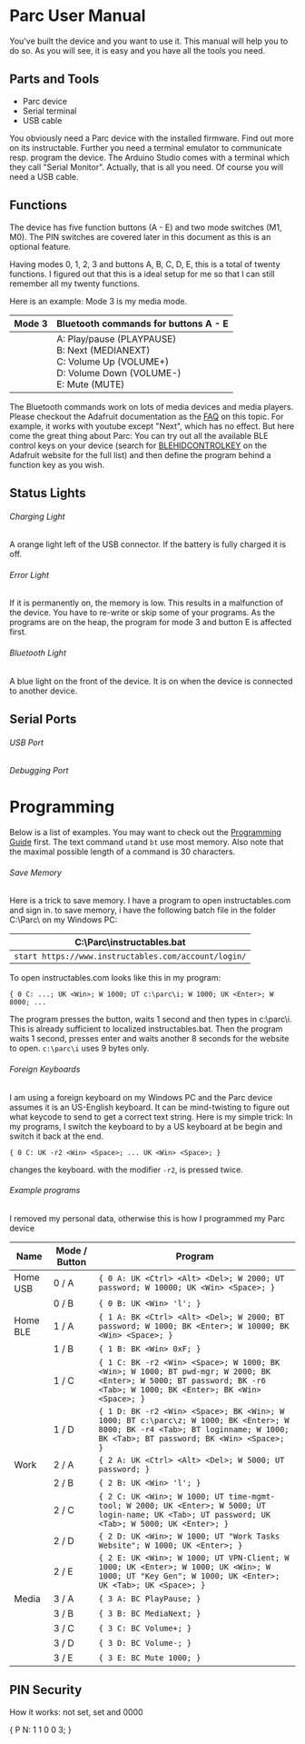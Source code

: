 # Parc User Manual

You've built the device and you want to use it. This manual will help you to do so. As you will see,  it is easy and you have all the tools you need.

## Parts and Tools

- Parc device
- Serial terminal
- USB cable

You obviously need a Parc device with the installed firmware. Find out more on its instructable. Further you need a terminal emulator to communicate resp. program the device.  The Arduino Studio comes with a terminal which they call "Serial Monitor". Actually, that is all you need. Of course you will need a USB cable.

## Functions

The device has five function buttons (A - E) and two mode switches (M1, M0). The PIN switches are covered later in this document as this is an optional feature.

Having modes 0, 1, 2, 3 and buttons A, B, C, D, E, this is a total of twenty functions. I figured out that this is a ideal setup for me so that I can still remember all my twenty functions.

Here is an example: Mode 3 is my media mode.

| Mode 3 | Bluetooth commands for buttons A - E                         |
| ------ | ------------------------------------------------------------ |
|        | A: Play/pause (PLAYPAUSE)<br />B: Next (MEDIANEXT)<br />C: Volume Up (VOLUME+)<br />D: Volume Down (VOLUME-)<br />E: Mute (MUTE) |

The Bluetooth commands work on lots of media devices and media players. Please checkout the Adafruit documentation as the [FAQ](https://learn.adafruit.com/introducing-the-adafruit-bluefruit-spi-breakout/faq) on this topic. For example, it works with youtube except "Next", which has no effect. But here come the great thing about Parc: You can try out all the available BLE control keys on your device (search for [BLEHIDCONTROLKEY](https://learn.adafruit.com/introducing-the-adafruit-bluefruit-spi-breakout/ble-services) on the Adafruit website for the full list)  and then define the program behind a function key as you wish.

## Status Lights

###### Charging Light

A orange light left of the USB connector. If the battery is fully charged it is off.

###### Error Light

If it is permanently on, the memory is low. This results in a malfunction of the device. You have to re-write or skip some of your programs. As the programs are on the heap, the program for mode 3 and button E is affected first.

###### Bluetooth Light

A blue light on the front of the device. It is on when the device is connected to another device.



## Serial Ports

###### USB Port



###### Debugging Port





# Programming

Below is a list of examples. You may want to check out the [Programming Guide](./ProgrammingGuide.md) first. The text command `ut`and `bt` use most memory. Also note that the maximal possible length of a command is 30 characters.

###### Save Memory

Here is a trick to save memory. I have a program to open instructables.com and sign in. to save memory, i have the following batch file in the folder C:\Parc\ on my Windows PC:

| C:\Parc\instructables.bat                            |
| ---------------------------------------------------- |
| `start https://www.instructables.com/account/login/` |

To open instructables.com looks like this in my program:

 `{ 0 C: ...; UK <Win>; W 1000; UT c:\parc\i; W 1000; UK <Enter>; W 8000; ...`

The program presses the <Win> button, waits 1 second and then types in c:\parc\i. This is already sufficient to localized instructables.bat. Then the program waits 1 second, presses enter and waits another  8 seconds for the website to open. `c:\parc\i` uses 9 bytes only.

###### Foreign Keyboards

I am using a foreign keyboard on my Windows PC and the Parc device assumes it is an US-English keyboard. It can be mind-twisting to figure out what keycode to send to get a correct text string. Here is my simple trick: In my programs, I switch the keyboard to by a US keyboard at be begin and switch it back at the end.

`{ 0 C: UK -r2 <Win> <Space>; ... UK <Win> <Space>; }`

<Win> <Space> changes the keyboard. with the modifier `-r2`, <Win><Space> is pressed twice.



###### Example programs

I removed my personal data, otherwise this is how I programmed my Parc device

| Name     | Mode / Button | Program                                                      |
| -------- | ------------- | ------------------------------------------------------------ |
| Home USB | 0 / A         | `{ 0 A: UK <Ctrl> <Alt> <Del>; W 2000; UT password; W 10000; UK <Win> <Space>; }` |
| | 0 / B | `{ 0 B: UK <Win> 'l'; }` |
| Home BLE | 1 / A |`{ 1 A: BK <Ctrl> <Alt> <Del>; W 2000; BT password; W 1000; BK <Enter>; W 10000; BK <Win> <Space>; }` |
| | 1 / B | `{ 1 B: BK <Win> 0xF; }` |
| | 1 / C | `{ 1 C: BK -r2 <Win> <Space>; W 1000; BK <Win>; W 1000; BT pwd-mgr; W 2000; BK <Enter>; W 5000; BT password; BK -r6 <Tab>; W 1000; BK <Enter>; BK <Win> <Space>; }` |
| | 1 / D | `{ 1 D: BK -r2 <Win> <Space>; BK <Win>; W 1000; BT c:\parc\z; W 1000; BK <Enter>; W 8000; BK -r4 <Tab>; BT loginname; W 1000; BK <Tab>; BT password; BK <Win> <Space>; }` |
| Work | 2 / A | `{ 2 A: UK <Ctrl> <Alt> <Del>; W 5000; UT password; }` |
| | 2 / B | `{ 2 B: UK <Win> 'l'; }` |
| | 2 / C | `{ 2 C: UK <Win>; W 1000; UT time-mgmt-tool; W 2000; UK <Enter>; W 5000; UT login-name; UK <Tab>; UT password; UK <Tab>; W 5000; UK <Enter>; }` |
| | 2 / D |`{ 2 D: UK <Win>; W 1000; UT "Work Tasks Website"; W 1000; UK <Enter>; }` |
| | 2 / E | `{ 2 E: UK <Win>; W 1000; UT VPN-Client; W 1000; UK <Enter>; W 1000; UK <Win>; W 1000; UT "Key Gen"; W 1000; UK <Enter>; UK <Tab>; UK <Space>; }` |
| Media | 3 / A | `{ 3 A: BC PlayPause; }` |
| | 3 / B | `{ 3 B: BC MediaNext; }` |
| | 3 / C | `{ 3 C: BC Volume+; }` |
| | 3 / D | `{ 3 D: BC Volume-; }` |
| | 3 / E | `{ 3 E: BC Mute 1000; }` |



## PIN Security

How it works: not set, set and 0000

{ P N: 1 1 0 0 3; }

